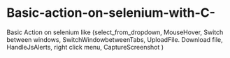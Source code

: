 # Basic-action-on-selenium-with-C-
Basic Action on selenium like (select_from_dropdown, MouseHover, Switch between windows, SwitchWindowbetweenTabs, UploadFile. Download file, HandleJsAlerts, right click menu, CaptureScreenshot ) 

